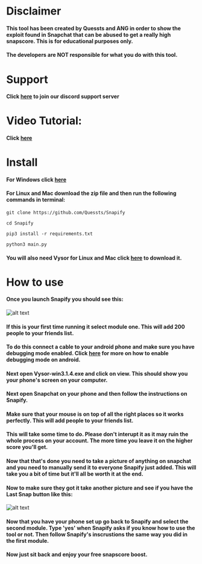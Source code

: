 # Disclaimer
#### This tool has been created by Quessts and ANG in order to show the exploit found in Snapchat that can be abused to get a really high snapscore. This is for educational purposes only.
#### The developers are NOT responsible for what you do with this tool.

# Support
#### Click [here](http://discord.link/Snapify) to join our discord support server

# Video Tutorial:
#### Click [here](https://youtu.be/11OZb15vHl0)

# Install

#### For Windows click [here](https://github.com/Quessts/Snapify/releases)

#### For Linux and Mac download the zip file and then run the following commands in terminal:
```
git clone https://github.com/Quessts/Snapify
```
```
cd Snapify
```
```
pip3 install -r requirements.txt
```
```
python3 main.py
```
#### You will also need Vysor for Linux and Mac click [here](https://www.vysor.io/download/) to download it.
# How to use
#### Once you launch Snapify you should see this:
![alt text](https://i.stack.imgur.com/9yMjH.png)

#### If this is your first time running it select module one. This will add 200 people to your friends list. 
#### To do this connect a cable to your android phone and make sure you have debugging mode enabled. Click [here](https://developer.android.com/studio/debug/dev-options) for more on how to enable debugging mode on android.
#### Next open Vysor-win3.1.4.exe and click on view. This should show you your phone's screen on your computer.
#### Next open Snapchat on your phone and then follow the instructions on Snapify. 
#### Make sure that your mouse is on top of all the right places so it works perfectly. This will add people to your friends list.
#### This will take some time to do. Please don't interupt it as it may ruin the whole process on your account. The more time you leave it on the higher score you'll get.
#### Now that that's done you need to take a picture of anything on snapchat and you need to manually send it to everyone Snapify just added. This will take you a bit of time but it'll all be worth it at the end.
#### Now to make sure they got it take another picture and see if you have the Last Snap button like this:
![alt text](https://i.stack.imgur.com/J8h8H.png)
#### Now that you have your phone set up go back to Snapify and select the second module. Type 'yes' when Snapify asks if you know how to use the tool or not. Then follow Snapify's inscrustions the same way you did in the first module. 
#### Now just sit back and enjoy your free snapscore boost.
